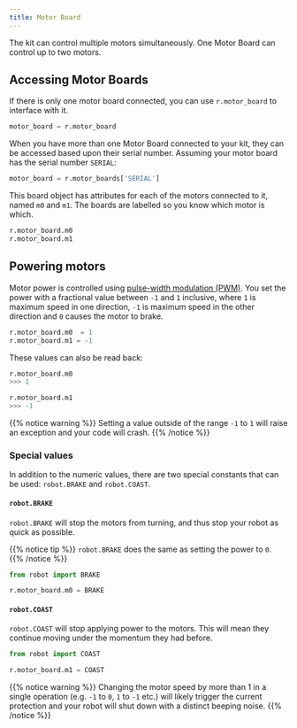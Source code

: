 ```yaml
---
title: Motor Board
---
```


The kit can control multiple motors simultaneously. One Motor Board can control up to two motors.

## Accessing Motor Boards
If there is only one motor board connected, you can use `r.motor_board` to interface with it.
```python
motor_board = r.motor_board
```

When you have more than one Motor Board connected to your kit, they can be accessed based upon their serial number. Assuming your motor board has the serial number `SERIAL`:

```python
motor_board = r.motor_boards['SERIAL']
```

This board object has attributes for each of the motors connected to it, named `m0` and `m1`. The boards are labelled so you know which motor is which.

```python
r.motor_board.m0
r.motor_board.m1
```

## Powering motors
Motor power is controlled using [pulse-width modulation (PWM)](https://en.wikipedia.org/wiki/Pulse-width_modulation). You set the power with a fractional value between `-1` and `1` inclusive, where `1` is maximum speed in one direction, `-1` is maximum speed in the other direction and `0` causes the motor to brake.

```python
r.motor_board.m0  = 1
r.motor_board.m1 = -1
```

These values can also be read back:
```python
r.motor_board.m0
>>> 1

r.motor_board.m1
>>> -1
```

{{% notice warning %}}
Setting a value outside of the range `-1` to `1` will raise an exception and your code will crash.
{{% /notice %}}

### Special values

In addition to the numeric values, there are two special constants that can be used: `robot.BRAKE` and `robot.COAST`.

#### `robot.BRAKE`
`robot.BRAKE` will stop the motors from turning, and thus stop your robot as quick as possible.

{{% notice tip %}}
`robot.BRAKE` does the same as setting the power to `0`.
{{% /notice %}}

```python
from robot import BRAKE

r.motor_board.m0 = BRAKE
```

#### `robot.COAST`
`robot.COAST` will stop applying power to the motors. This will mean they continue moving under the momentum they had before.


```python
from robot import COAST

r.motor_board.m1 = COAST
```

{{% notice warning %}}
Changing the motor speed by more than 1 in a single operation (e.g. `-1` to `0`, `1` to `-1` etc.) will likely trigger the current protection and your robot will shut down with a distinct beeping noise.
{{% /notice %}}
